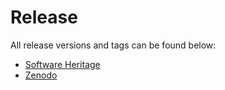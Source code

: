 # Release

All release versions and tags can be found below:
* [Software Heritage](https://archive.softwareheritage.org/browse/origin/https://github.com/johnsamuelwrites/johnsamuelwrites.github.io/directory/)
* [Zenodo](https://doi.org/10.5281/zenodo.1133121)


